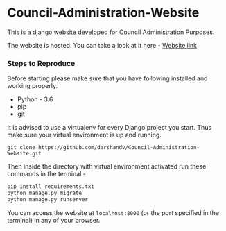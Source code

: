 # Council-Administration-Website
This is a django website developed for Council Administration Purposes.

The website is hosted. You can take a look at it here - [Website link](darshandv.pythonanywhere.com)
### Steps to Reproduce
Before starting please make sure that you have following installed and working properly.
- Python - 3.6
- pip
- git

It is advised to use a virtualenv for every Django project you start. Thus make sure your virtual environment is up and running.
```
git clone https://github.com/darshandv/Council-Administration-Website.git
```
Then inside the directory with virtual environment activated run these commands in the terminal -
``` python
pip install requirements.txt
python manage.py migrate
python manage.py runserver
```

You can access the website at `localhost:8000` (or the port specified in the terminal) in any of your browser.
